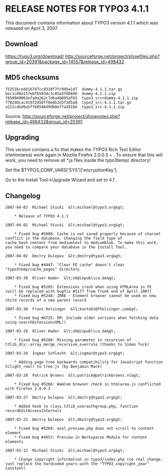 RELEASE NOTES FOR TYPO3 4.1.1
=============================

This document contains information about TYPO3 version 4.1.1 which was
released on April 3, 2007.

Download
--------

<https://typo3.org/download/>
<http://sourceforge.net/project/showfiles.php?group_id=20391&package_id=14557&release_id=498432>

MD5 checksums
-------------

    75251bcedd16747cc9310f7fc995e1d7  dummy-4.1.1.tar.gz
    bec1c00a157ebfb5834c3c05a5fdb606  dummy-4.1.1.zip
    f650949063efa9a262c7d6a40095df65  typo3_src+dummy-4.1.1.zip
    f702ddcac41972d50ff8e8b2d3f3d5a8  typo3_src-4.1.1.tar.gz
    a122c4bd9a5ff6054bd9db0e7fa281b6  typo3_src-4.1.1.zip

Source:
<http://sourceforge.net/project/shownotes.php?release_id=498432&group_id=20391>

Upgrading
---------

This version contains a fix that makes the TYPO3 Rich Text Editor
(rtehtmlarea) work again in Mozilla Firefox 2.0.0.3 + . To ensure that
this will work, you need to remove all \*.js files inside the typo3temp/
directory!

Set the \$TYPO3\_CONF\_VARS\['SYS'\]\['encryptionKey'\].

Go to the Install Tool-&gt;Upgrade Wizard and set to 4.1 .

Changelog
---------

    2007-04-03  Michael Stucki  &lt;michael@typo3.org&gt;

        * Release of TYPO3 4.1.1

    2007-04-02  Michael Stucki  &lt;michael@typo3.org&gt;

        * Fixed bug #5088: Cache is not saved properly because of charset conflict in the database. Changing the field type of cache_hash.content from mediumtext to mediumblob. To make this work, you need to compare your database in the Install Tool.

    2007-04-02  Dmitry Dulepov  &lt;dmitry@typo3.org&gt;

        * Fixed bug #4447: "Clear FE cache" doesn't clear "typo3temp/cache_pages" directory

    2007-03-30  Oliver Hader  &lt;oh@inpublica.de&gt;

        * Fixed bug #5105: Extensions crash when using HTMLArea in FE (will be replaced with bugfix #5177 from Trunk end of April 2007)
        * Fixed bug #5248: IRRE - Element browser cannot be used on new child records of a new parent record

    2007-03-30  Franz Holzinger  &lt;kontakt@fholzinger.com&gt;

        * Fixed bug #4725: EM: Include older versions when fetching data using searchExtensionsXML()

    2007-03-28  Oliver Hader  &lt;oh@inpublica.de&gt;

        * Fixed bug #5288: Missing parameter in recursion of t3lib_div::array_merge_recursive_overrule (thanks to Simon Tuck)

    2007-03-28  Ingmar Schlecht  &lt;ingmar@typo3.org&gt;

        * Adding page tree backwards compatibility for JavaScript function hilight_row() to tree.js (by Benjamin Mack)

    2007-03-28  Patrick Broens  &lt;patrick@patrickbroens.nl&gt;

        * Fixed bug #5266: WamCom browser check in htmlarea.js conflicted with Firefox 2.0.0.3

    2007-03-27  Dmitry Dulepov  &lt;dmitry@typo3.org&gt;

        * Added hook to class.t3lib_userauthgroup.php, function recordEditAccessInternals

    2007-03-23  Dmitry Dulepov  &lt;dmitry@typo3.org&gt;

        * Fixed bug #5269: wsol_preview.php does not scroll to content element
        * Fixed bug #4953: Preview in Workspaces Module for content elements

    2007-03-12  Michael Stucki  &lt;michael@typo3.org&gt;

        * Change copyright information in typo3/index.php (no real change, just replace the hardcoded years with the "TYPO3_copyright_year" constant)
